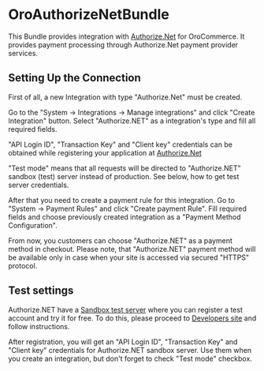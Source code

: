 # OroAuthorizeNetBundle

This Bundle provides integration with [Authorize.Net](https://www.authorize.net/) for OroCommerce.
It provides payment processing through Authorize.Net payment provider services.


## Setting Up the Connection

First of all, a new Integration with type "Authorize.Net" must be created.

Go to the "System -> Integrations -> Manage integrations" and click "Create Integration" button. Select "Authorize.NET" as a integration's type and fill all required fields.

"API Login ID", "Transaction Key" and "Client key" credentials can be obtained while registering your application at [Authorize.Net](https://www.authorize.net/)

"Test mode" means that all requests will be directed to "Authorize.NET" sandbox (test) server instead of production. See below, how to get test server credentials.

After that you need to create a payment rule for this integration. Go to "System -> Payment Rules" and click "Create payment Rule". Fill required fields and choose previously created integration as a "Payment Method Configuration".

From now, you customers can choose "Authorize.NET" as a payment method in checkout. Please note, that "Authorize.NET" payment method will be available only in case when your site is accessed via secured "HTTPS" protocol.
 
## Test settings

Authorize.NET have a [Sandbox test server](https://sandbox.authorize.net/) where you can register a test account and try it for free. To do this, please proceed to [Developers site](https://developer.authorize.net/) and follow instructions.

After registration, you will get an "API Login ID", "Transaction Key" and "Client key" credentials for Authorize.NET sandbox server. Use them when you create an integration, but don't forget to check "Test mode" checkbox.
